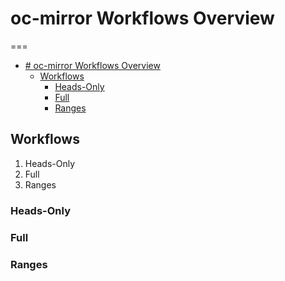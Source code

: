 # oc-mirror Workflows Overview
===
- [# oc-mirror Workflows Overview](#-oc-mirror-workflows-overview)
  - [Workflows](#workflows)
    - [Heads-Only](#heads-only)
    - [Full](#full)
    - [Ranges](#ranges)
  
## Workflows
1. Heads-Only
2. Full
3. Ranges

### Heads-Only

### Full

### Ranges


